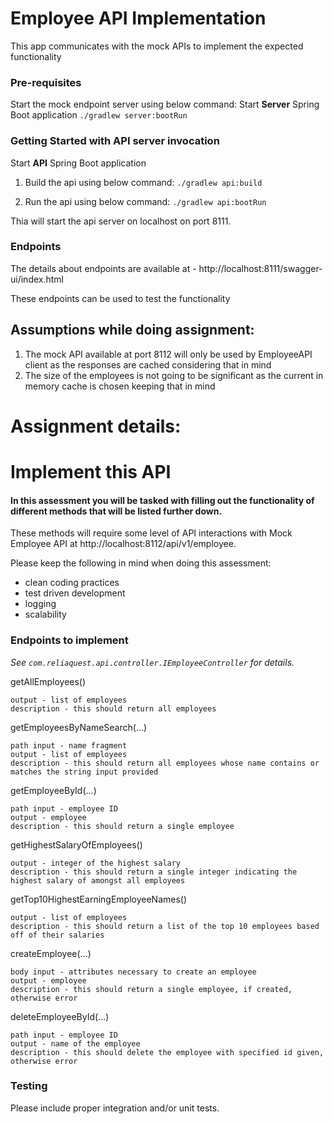 # Employee API Implementation
This app communicates with the mock APIs to implement the expected functionality


### Pre-requisites
Start the mock endpoint server using below command:
Start **Server** Spring Boot application
`./gradlew server:bootRun`

### Getting Started with API server invocation
Start **API** Spring Boot application

1. Build the api using below command:
`./gradlew api:build`

2. Run the api using below command:
`./gradlew api:bootRun`

Thia will start the api server on localhost on port 8111.

### Endpoints
The details about endpoints are available at - http://localhost:8111/swagger-ui/index.html

These endpoints can be used to test the functionality

## Assumptions while doing assignment:
1. The mock API available at port 8112 will only be used by EmployeeAPI client as the responses are cached considering that in mind
2. The size of the employees is not going to be significant as the current in memory cache is chosen keeping that in mind



# Assignment details:
# Implement this API

#### In this assessment you will be tasked with filling out the functionality of different methods that will be listed further down.

These methods will require some level of API interactions with Mock Employee API at http://localhost:8112/api/v1/employee.

Please keep the following in mind when doing this assessment:
* clean coding practices
* test driven development
* logging
* scalability

### Endpoints to implement

_See `com.reliaquest.api.controller.IEmployeeController` for details._

getAllEmployees()

    output - list of employees
    description - this should return all employees

getEmployeesByNameSearch(...)

    path input - name fragment
    output - list of employees
    description - this should return all employees whose name contains or matches the string input provided

getEmployeeById(...)

    path input - employee ID
    output - employee
    description - this should return a single employee

getHighestSalaryOfEmployees()

    output - integer of the highest salary
    description - this should return a single integer indicating the highest salary of amongst all employees

getTop10HighestEarningEmployeeNames()

    output - list of employees
    description - this should return a list of the top 10 employees based off of their salaries

createEmployee(...)

    body input - attributes necessary to create an employee
    output - employee
    description - this should return a single employee, if created, otherwise error

deleteEmployeeById(...)

    path input - employee ID
    output - name of the employee
    description - this should delete the employee with specified id given, otherwise error

### Testing
Please include proper integration and/or unit tests.
